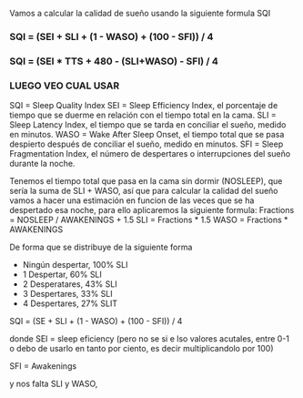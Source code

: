 Vamos a calcular la calidad de sueño usando la siguiente formula SQI

### SQI = (SEI + SLI + (1 - WASO) + (100 - SFI)) / 4

### SQI = (SEI * TTS + 480 - (SLI+WASO) - SFI) / 4

### LUEGO VEO CUAL USAR

SQI = Sleep Quality Index
SEI = Sleep Efficiency Index, el porcentaje de tiempo que se duerme en relación con el tiempo total en la cama.
SLI = Sleep Latency Index, el tiempo que se tarda en conciliar el sueño, medido en minutos.
WASO = Wake After Sleep Onset, el tiempo total que se pasa despierto después de conciliar el sueño, medido en minutos.
SFI = Sleep Fragmentation Index, el número de despertares o interrupciones del sueño durante la noche.

Tenemos el tiempo total que pasa en la cama sin dormir (NOSLEEP), que sería la suma de SLI + WASO, así que para calcular la calidad del sueño vamos a hacer una estimación en funcion de las veces que se ha despertado esa noche, para ello aplicaremos la siguiente formula: 
    Fractions = NOSLEEP / AWAKENINGS + 1.5
    SLI = Fractions * 1.5
    WASO = Fractions * AWAKENINGS

De forma que se distribuye de la siguiente forma 
- Ningún despertar, 100% SLI
- 1 Despertar, 60% SLI
- 2 Desperatares, 43% SLI
- 3 Despertares, 33% SLI
- 4 Despertares, 27% SLIT

SQI = (SE + SLI + (1 - WASO) + (100 - SFI)) / 4

donde SEI = sleep eficiency (pero no se si e lso valores acutales, entre 0-1 o debo de usarlo en tanto por ciento, es decir multiplicandolo por 100)

SFI = Awakenings

y nos falta SLI y WASO, 
